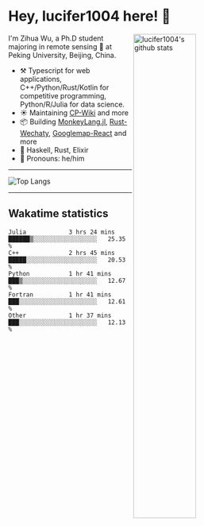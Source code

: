 # Hey, lucifer1004 here! :wave:

<img width="50%" align="right" alt="lucifer1004's github stats" src="https://github-readme-stats.vercel.app/api?username=lucifer1004&show_icons=true">

I'm Zihua Wu, a Ph.D student majoring in remote sensing :satellite: at Peking University, Beijing, China.

- :hammer_and_pick: Typescript for web applications, C++/Python/Rust/Kotlin for competitive programming, Python/R/Julia for data science.
- :sunny: Maintaining [CP-Wiki](https://cp-wiki.vercel.app) and more 
- :package: Building [MonkeyLang.jl](https://github.com/lucifer1004/MonkeyLang.jl), [Rust-Wechaty](https://github.com/wechaty/rust-wechaty), [Googlemap-React](https://github.com/googlemap-react/googlemap-react) and more
- :seedling: Haskell, Rust, Elixir
- :man: Pronouns: he/him

---

![Top Langs](https://github-readme-stats.vercel.app/api/top-langs/?username=lucifer1004&layout=compact)

---

## Wakatime statistics

<!--START_SECTION:waka-->

```text
Julia            3 hrs 24 mins   ██████▒░░░░░░░░░░░░░░░░░░   25.35 %
C++              2 hrs 45 mins   █████░░░░░░░░░░░░░░░░░░░░   20.53 %
Python           1 hr 41 mins    ███▒░░░░░░░░░░░░░░░░░░░░░   12.67 %
Fortran          1 hr 41 mins    ███░░░░░░░░░░░░░░░░░░░░░░   12.61 %
Other            1 hr 37 mins    ███░░░░░░░░░░░░░░░░░░░░░░   12.13 %
```

<!--END_SECTION:waka-->
